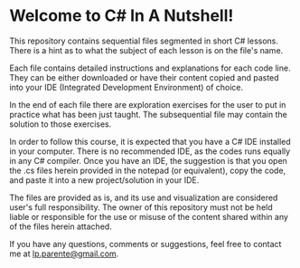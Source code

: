 # Welcome to C# In A Nutshell!

This repository contains sequential files segmented in short C# lessons. There is a hint as to what the subject of each lesson is on the file's name.

Each file contains detailed instructions and explanations for each code line. They can be either downloaded or have their content copied and pasted into your IDE (Integrated Development Environment) of choice.

In the end of each file there are exploration exercises for the user to put in practice what has been just taught. The subsequential file may contain the solution to those exercises.

In order to follow this course, it is expected that you have a C# IDE installed in your computer. There is no recommended IDE, as the codes runs equally in any C# compiler. Once you have an IDE, the suggestion is that you open the .cs files herein provided in the notepad (or equivalent), copy the code, and paste it into a new project/solution in your IDE.

The files are provided as is, and its use and visualization are considered user's full responsibility. The owner of this repository must not be held liable or responsible for the use or misuse of the content shared within any of the files herein attached.

If you have any questions, comments or suggestions, feel free to contact me at lp.parente@gmail.com.
